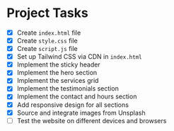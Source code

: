# Project Tasks

- [x] Create `index.html` file
- [x] Create `style.css` file
- [x] Create `script.js` file
- [x] Set up Tailwind CSS via CDN in `index.html`
- [x] Implement the sticky header
- [x] Implement the hero section
- [x] Implement the services grid
- [x] Implement the testimonials section
- [x] Implement the contact and hours section
- [x] Add responsive design for all sections
- [x] Source and integrate images from Unsplash
- [ ] Test the website on different devices and browsers